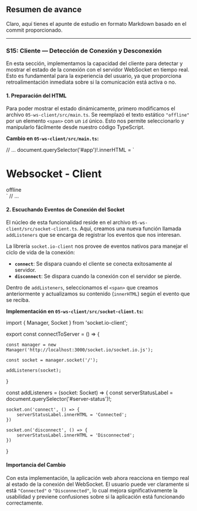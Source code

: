 ## Resumen de avance
Claro, aquí tienes el apunte de estudio en formato Markdown basado en el commit proporcionado.

---

### S15: Cliente — Detección de Conexión y Desconexión

En esta sección, implementamos la capacidad del cliente para detectar y mostrar el estado de la conexión con el servidor WebSocket en tiempo real. Esto es fundamental para la experiencia del usuario, ya que proporciona retroalimentación inmediata sobre si la comunicación está activa o no.

#### 1. Preparación del HTML

Para poder mostrar el estado dinámicamente, primero modificamos el archivo `05-ws-client/src/main.ts`. Se reemplazó el texto estático `"offline"` por un elemento `<span>` con un `id` único. Esto nos permite seleccionarlo y manipularlo fácilmente desde nuestro código TypeScript.

**Cambio en `05-ws-client/src/main.ts`:**

// ...
document.querySelector<HTMLDivElement>('#app')!.innerHTML = `
  <div>
    <h1> Websocket - Client </h1>
    <span id="server-status">offline</span>
  </div>
`
// ...

#### 2. Escuchando Eventos de Conexión del Socket

El núcleo de esta funcionalidad reside en el archivo `05-ws-client/src/socket-client.ts`. Aquí, creamos una nueva función llamada `addListeners` que se encarga de registrar los eventos que nos interesan.

La librería `socket.io-client` nos provee de eventos nativos para manejar el ciclo de vida de la conexión:

*   **`connect`**: Se dispara cuando el cliente se conecta exitosamente al servidor.
*   **`disconnect`**: Se dispara cuando la conexión con el servidor se pierde.

Dentro de `addListeners`, seleccionamos el `<span>` que creamos anteriormente y actualizamos su contenido (`innerHTML`) según el evento que se reciba.

**Implementación en `05-ws-client/src/socket-client.ts`:**

import { Manager, Socket } from 'socket.io-client';

export const connectToServer = () => {

	const manager = new Manager('http://localhost:3000/socket.io/socket.io.js');

	const socket = manager.socket('/');

	addListeners(socket);

}

const addListeners = (socket: Socket) => {
	const serverStatusLabel = document.querySelector('#server-status')!;

	socket.on('connect', () => {
		serverStatusLabel.innerHTML = 'Connected';
	})

	socket.on('disconnect', () => {
		serverStatusLabel.innerHTML = 'Disconnected';
	})

}

#### Importancia del Cambio

Con esta implementación, la aplicación web ahora reacciona en tiempo real al estado de la conexión del WebSocket. El usuario puede ver claramente si está `"Connected"` o `"Disconnected"`, lo cual mejora significativamente la usabilidad y previene confusiones sobre si la aplicación está funcionando correctamente.
